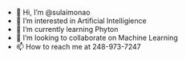 - 👋 Hi, I’m @sulaimonao
- 👀 I’m interested in Artificial Intelligience
- 🌱 I’m currently learning Phyton
- 💞️ I’m looking to collaborate on Machine Learning
- 📫 How to reach me at 248-973-7247

<!---
sulaimonao/sulaimonao is a ✨ special ✨ repository because its `README.md` (this file) appears on your GitHub profile.
You can click the Preview link to take a look at your changes.
--->
